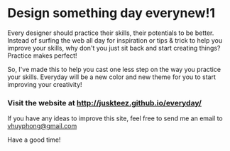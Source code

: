 # Design something day everynew!1
Every designer should practice their skills, their potentials to be better. Instead of surfing the web all day for inspiration or tips &amp; trick to help you improve your skills, why don't you just sit back and start creating things? Practice makes perfect!

So, I've made this to help you cast one less step on the way you practice your skills. Everyday will be a new color and new theme for you to start improving your creativity!

### Visit the website at http://juskteez.github.io/everyday/

If you have any ideas to improve this site, feel free to send me an email to vhuyphong@gmail.com

Have a good time!
